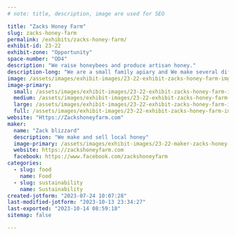```yaml
---
# note: title, description, image are used for SEO

title: "Zacks Honey Farm"
slug: zacks-honey-farm
permalink: /exhibits/zacks-honey-farm/
exhibit-id: 23-22
exhibit-zone: "Opportunity"
space-number: "OD4"
description: "We raise honeybees and produce artisan honey."
description-long: "We are a small family apiary and We make several differant kinds of local honey from florida."
image: /assets/images/exhibit-images/23-22-exhibit-zacks-honey-farm-img-2969-large.jpeg
image-primary: 
  small: /assets/images/exhibit-images/23-22-exhibit-zacks-honey-farm-img-2969-small.jpeg
  medium: /assets/images/exhibit-images/23-22-exhibit-zacks-honey-farm-img-2969-medium.jpeg
  large: /assets/images/exhibit-images/23-22-exhibit-zacks-honey-farm-img-2969-large.jpeg
  full: /assets/images/exhibit-images/23-22-exhibit-zacks-honey-farm-img-2969-full.jpeg
website: "Https://Zackshoneyfarm.com"
maker: 
  name: "Zack blizzard"
  description: "We make and sell local honey"
  image-primary: /assets/images/exhibit-images/23-22-maker-zacks-honey-farm-img-0617-medium.jpeg
  website: https://zackshoneyfarm.com
  facebook: https://www.facebook.com/zackshoneyfarm
categories: 
  - slug: food
    name: Food
  - slug: sustainability
    name: Sustainability
created-jotform: "2023-07-24 10:07:28"
last-modified-jotform: "2023-10-13 23:34:27"
last-exported: "2023-10-14 08:59:18"
sitemap: false

---
```

